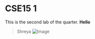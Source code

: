 # CSE15 1

This is the second lab of the quarter.
**Hello**
> Shreya
> ![Image](https://cdn.mos.cms.futurecdn.net/UaBq5LGpJQd3DDo6ve2dFW-1200-80.jpg)
